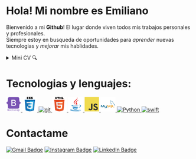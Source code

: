 # Hola! Mi nombre es Emiliano

Bienvenido a mi **Github**! El lugar donde viven todos mis trabajos personales y profesionales.  
Siempre estoy en busqueda de oportunidades para _aprender_ nuevas tecnologias y _mejorar_ mis hablidades.

<details>
  <summary>Mini CV 🔍️</summary>
  
  ### Educacion
  1. Licenciatura en Gestion Tecnologica en [UNIVERSIDAD DE LA MATANZA](https://www.unlam.edu.ar/index.php?seccion=3&idArticulo=665)
  2. Tecnicatura superior en Analisis de Sistemas en IFTS N° 5
  ### Cursos
  1. CS50 - Introduction to Computer Science [HARVARD UNIVERSITY](https://cs50.harvard.edu/college/2021/spring/) (Certificacion [>aca<](https://certificates.cs50.io/79a31539-313e-4f15-a489-a1afbe847c1c.pdf?size=A4))
  2. CS50W - Web Programming with Python and JavaScript [HARVARD UNIVERSITY](https://cs50.harvard.edu/web/2020/)
  3. CS139p - Developing Apps for iOS [STANFORD UNIVERSITY](https://cs193p.sites.stanford.edu/)
  4. SL275 - Java Programming Language [IT COLLEGE](https://www.itcollege.com.ar/)
  5. Curso Introduccion a la ciberseguridad [CISCO NETWORKING ACADEMY](https://www.netacad.com/courses/cybersecurity/introduction-cybersecurity) (Certificacion [>aca<](https://www.credly.com/badges/59001b8f-5d64-4430-8f74-509b15092153?source=linked_in_profile))
  ### Experiencia Laboral
  1. 2021 - Lider de equipo de Analistas para Soporte nivel 3 en [FK TECH](http://www.fktech.net/)
  2. 2015 - 2020 - Soporte IT Nivel 3 en [MACSTATION](http://www.macstation.com.ar/)
  3. 2012 - 2015 - Soporte IT Nivel 2 en [IPOINT](http://www.ipoint.com.ar/)
  4. 2007 - 2010 - Soporte IT Nivel 2 en [MACSTATION](http://www.macstation.com.ar/)
                                                                                         
</details>

# Tecnologias y lenguajes:

<a href="https://getbootstrap.com" target="_blank"> <img src="https://raw.githubusercontent.com/devicons/devicon/master/icons/bootstrap/bootstrap-plain-wordmark.svg" alt="bootstrap" width="40" height="40"/> </a> <a href="https://www.w3schools.com/css/" target="_blank"> <img src="https://raw.githubusercontent.com/devicons/devicon/master/icons/css3/css3-original-wordmark.svg" alt="css3" width="40" height="40"/> </a> <a href="https://git-scm.com/" target="_blank"> <img src="https://www.vectorlogo.zone/logos/git-scm/git-scm-icon.svg" alt="git" width="40" height="40"/> </a> <a href="https://www.w3.org/html/" target="_blank"> <img src="https://raw.githubusercontent.com/devicons/devicon/master/icons/html5/html5-original-wordmark.svg" alt="html5" width="40" height="40"/> </a> <a href="https://www.java.com" target="_blank"> <img src="https://raw.githubusercontent.com/devicons/devicon/master/icons/java/java-original.svg" alt="java" width="40" height="40"/> </a> <a href="https://developer.mozilla.org/en-US/docs/Web/JavaScript" target="_blank"> <img src="https://raw.githubusercontent.com/devicons/devicon/master/icons/javascript/javascript-original.svg" alt="javascript" width="40" height="40"/> </a> <a href="https://www.mysql.com/" target="_blank"> <img src="https://raw.githubusercontent.com/devicons/devicon/master/icons/mysql/mysql-original-wordmark.svg" alt="mysql" width="40" height="40"/> </a> <a href="https://www.python.org/" target="_blank"> <img src="https://upload.wikimedia.org/wikipedia/commons/c/c3/Python-logo-notext.svg" alt="Python" width="40" height="40"/> </a> <a href="https://swift.org/" target="_blank"> <img src="https://brandslogos.com/wp-content/uploads/images/large/swift-logo.png" alt="swift" width="40" height="40"/> </a> </p>

# Contactame

[![Gmail Badge](https://img.shields.io/badge/-Gmail-c14438?style=flat-square&logo=Gmail&logoColor=white&link=mailto:emilianomodula@gmail.com)](mailto:emilianomodula@gmail.com)
[![Instagram Badge](https://img.shields.io/badge/-Instagram-ff69b4?style=flat-square&labelColor=ff69b4&logo=instagram&logoColor=white&link=https://instagram.com/emimodula)](https://instagram.com/emimodula)
[![LinkedIn Badge](https://img.shields.io/badge/-LinkedIn-0e76a8?style=flat-square&labelColor=0e76a8&logo=linkedin&logoColor=white&link=https://www.linkedin.com/in/emilianomodula/)](https://www.linkedin.com/in/emilianomodula/)

